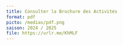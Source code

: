 ```yaml
---
title: Consulter la Brochure des Activités
format: pdf
picto: /medias/pdf.png
saison: 2024 / 2025
file: https://urlr.me/KhMLF
---
```

